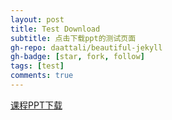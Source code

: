 ```yaml
---
layout: post
title: Test Download
subtitle: 点击下载ppt的测试页面
gh-repo: daattali/beautiful-jekyll
gh-badge: [star, fork, follow]
tags: [test]
comments: true
---
```


[课程PPT下载](/assets/kecheng/%E8%B5%84%E6%BA%90%E4%B8%8E%E7%8E%AF%E5%A2%83%E9%81%A5%E6%84%9F3%E8%AF%BEPPT.rar) 